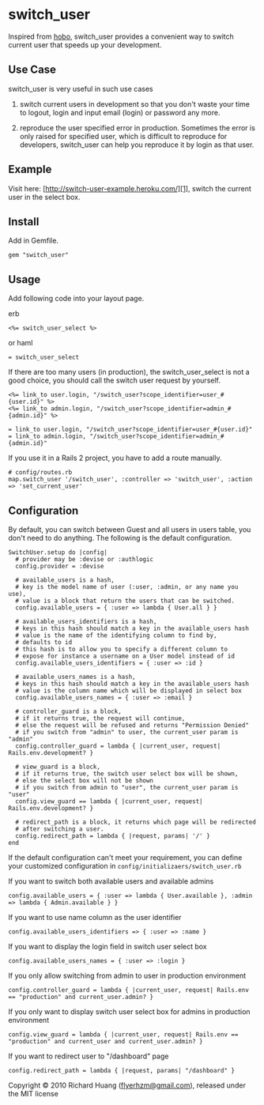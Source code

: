 switch_user
===========

Inspired from [hobo][0], switch_user provides a convenient way to switch current user that speeds up your development.

Use Case
--------

switch_user is very useful in such use cases

1. switch current users in development so that you don't waste your time to logout, login and input email (login) or password any more.

2. reproduce the user specified error in production. Sometimes the error is only raised for specified user, which is difficult to reproduce for developers, switch_user can help you reproduce it by login as that user.

Example
-------

Visit here: [http://switch-user-example.heroku.com/][1], switch the current user in the select box.

Install
-------

Add in Gemfile.

    gem "switch_user"

Usage
-----

Add following code into your layout page.

erb

    <%= switch_user_select %>

or haml

    = switch_user_select
    
If there are too many users (in production), the switch_user_select is not a good choice, you should call the switch user request by yourself.

    <%= link_to user.login, "/switch_user?scope_identifier=user_#{user.id}" %>
    <%= link_to admin.login, "/switch_user?scope_identifier=admin_#{admin.id}" %>
    
    = link_to user.login, "/switch_user?scope_identifier=user_#{user.id}"
    = link_to admin.login, "/switch_user?scope_identifier=admin_#{admin.id}"

If you use it in a Rails 2 project, you have to add a route manually.

    # config/routes.rb
    map.switch_user '/switch_user', :controller => 'switch_user', :action => 'set_current_user'

Configuration
-------------

By default, you can switch between Guest and all users in users table, you don't need to do anything. The following is the default configuration.

    SwitchUser.setup do |config|
      # provider may be :devise or :authlogic
      config.provider = :devise

      # available_users is a hash, 
      # key is the model name of user (:user, :admin, or any name you use), 
      # value is a block that return the users that can be switched.
      config.available_users = { :user => lambda { User.all } }

      # available_users_identifiers is a hash,
      # keys in this hash should match a key in the available_users hash
      # value is the name of the identifying column to find by,
      # defaults to id
      # this hash is to allow you to specify a different column to
      # expose for instance a username on a User model instead of id
      config.available_users_identifiers = { :user => :id }

      # available_users_names is a hash,
      # keys in this hash should match a key in the available_users hash
      # value is the column name which will be displayed in select box
      config.available_users_names = { :user => :email }

      # controller_guard is a block, 
      # if it returns true, the request will continue, 
      # else the request will be refused and returns "Permission Denied"
      # if you switch from "admin" to user, the current_user param is "admin"
      config.controller_guard = lambda { |current_user, request| Rails.env.development? }

      # view_guard is a block, 
      # if it returns true, the switch user select box will be shown, 
      # else the select box will not be shown
      # if you switch from admin to "user", the current_user param is "user"
      config.view_guard == lambda { |current_user, request| Rails.env.development? }

      # redirect_path is a block, it returns which page will be redirected 
      # after switching a user.
      config.redirect_path = lambda { |request, params| '/' }
    end

If the default configuration can't meet your requirement, you can define your customized configuration in <code>config/initializaers/switch_user.rb</code>

If you want to switch both available users and available admins

    config.available_users = { :user => lambda { User.available }, :admin => lambda { Admin.available } }

If you want to use name column as the user identifier

    config.available_users_identifiers => { :user => :name }
    
If you want to display the login field in switch user select box

    config.available_users_names = { :user => :login }
    
If you only allow switching from admin to user in production environment

    config.controller_guard = lambda { |current_user, request| Rails.env == "production" and current_user.admin? }
    
If you only want to display switch user select box for admins in production environment

    config.view_guard = lambda { |current_user, request| Rails.env == "production" and current_user and current_user.admin? }
    
If you want to redirect user to "/dashboard" page

    config.redirect_path = lambda { |request, params| "/dashboard" }
    

Copyright © 2010 Richard Huang (flyerhzm@gmail.com), released under the MIT license

[0]: https://github.com/tablatom/hobo
[1]: http://switch-user-example.heroku.com/


